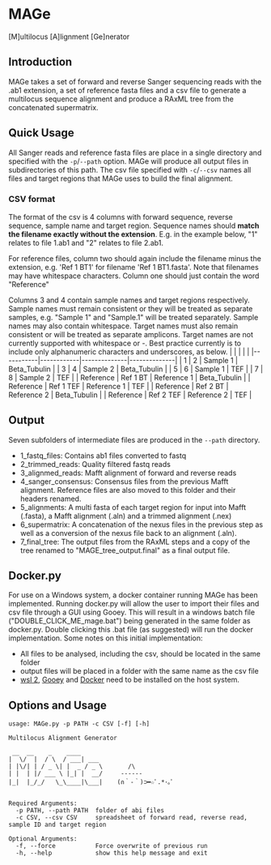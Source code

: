 # MAGe
[M]ultilocus [A]lignment [Ge]nerator

## Introduction
MAGe takes a set of forward and reverse Sanger sequencing reads with the .ab1 extension, a set of reference fasta files and a csv file to generate a multilocus sequence alignment and produce a RAxML tree from the concatenated supermatrix.

## Quick Usage
All Sanger reads and reference fasta files are place in a single directory and specified with the `-p`/`--path` option. MAGe will produce all output files in subdirectories of this path. The csv file specified with `-c`/`--csv` names all files and target regions that MAGe uses to build the final alignment.

### CSV format
The format of the csv is 4 columns with forward sequence, reverse sequence, sample name and target region. Sequence names should **match the filename exactly without the extension**. E.g. in the example below, "1" relates to file 1.ab1 and "2" relates to file 2.ab1.

For reference files, column two should again include the filename minus the extension, e.g. 'Ref 1 BT1' for filename 'Ref 1 BT1.fasta'. Note that filenames may have whitespace characters. Column one should just contain the word "Reference"

Columns 3 and 4 contain sample names and target regions respectively. Sample names must remain consistent or they will be treated as separate samples, e.g. "Sample 1" and "Sample.1" will be treated separately. Sample names may also contain whitespace. Target names must also remain consistent or will be treated as separate amplicons. Target names are not currently supported with whitespace or -. Best practice currently is to include only alphanumeric characters and underscores, as below.
|           |            |              |              |
|-----------|------------|--------------|--------------|
| 1         | 2          | Sample 1     | Beta_Tubulin |
| 3         | 4          | Sample 2     | Beta_Tubulin |
| 5         | 6          | Sample 1     | TEF          |
| 7         | 8          | Sample 2     | TEF          |
| Reference | Ref 1 BT   | Reference 1  | Beta_Tubulin |
| Reference | Ref 1 TEF  | Reference 1  | TEF          |
| Reference | Ref 2 BT   | Reference 2  | Beta_Tubulin |
| Reference | Ref 2 TEF  | Reference 2  | TEF          |

## Output
Seven subfolders of intermediate files are produced in the `--path` directory.
- 1_fastq_files: Contains ab1 files converted to fastq
- 2_trimmed_reads: Quality filtered fastq reads
- 3_alignmed_reads: Mafft alignment of forward and reverse reads
- 4_sanger_consensus: Consensus files from the previous Mafft alignment. Reference files are also moved to this folder and their headers renamed.
- 5_alignments: A multi fasta of each target region for input into Mafft (.fasta), a Mafft alignment (.aln) and a trimmed alignment (.nex)
- 6_supermatrix: A concatenation of the nexus files in the previous step as well as a conversion of the nexus file back to an alignment (.aln).
- 7_final_tree: The output files from the RAxML steps and a copy of the tree renamed to "MAGE_tree_output.final" as a final output file.

## Docker.py

For use on a Windows system, a docker container running MAGe has been implemented. Running docker.py will allow the user to import their files and csv file through a GUI using Gooey. This will result in a windows batch file ("DOUBLE_CLICK_ME_mage.bat") being generated in the same folder as docker.py. Double clicking this .bat file (as suggested) will run the docker implementation. Some notes on this initial implementation:
- All files to be analysed, including the csv, should be located in the same folder
- output files will be placed in a folder with the same name as the csv file
- [wsl 2](https://docs.microsoft.com/en-us/windows/wsl/install-win10), [Gooey](https://github.com/chriskiehl/Gooey) and [Docker](https://www.docker.com/products/docker-desktop) need to be installed on the host system. 


## Options and Usage
```
usage: MAGe.py -p PATH -c CSV [-f] [-h]

Multilocus Alignment Generator

 __  __    _    ____
|  \/  |  / \  / ___| ___
| |\/| | / _ \| |  _ / _ \       /\
| |  | |/ ___ \ |_| |  __/     ------
|_|  |_/_/   \_\____|\___|    (∩｀-｀)⊃━☆ﾟ.*･｡ﾟ


Required Arguments:
  -p PATH, --path PATH  folder of abi files
  -c CSV, --csv CSV     spreadsheet of forward read, reverse read, sample ID and target region

Optional Arguments:
  -f, --force           Force overwrite of previous run
  -h, --help            show this help message and exit
```

